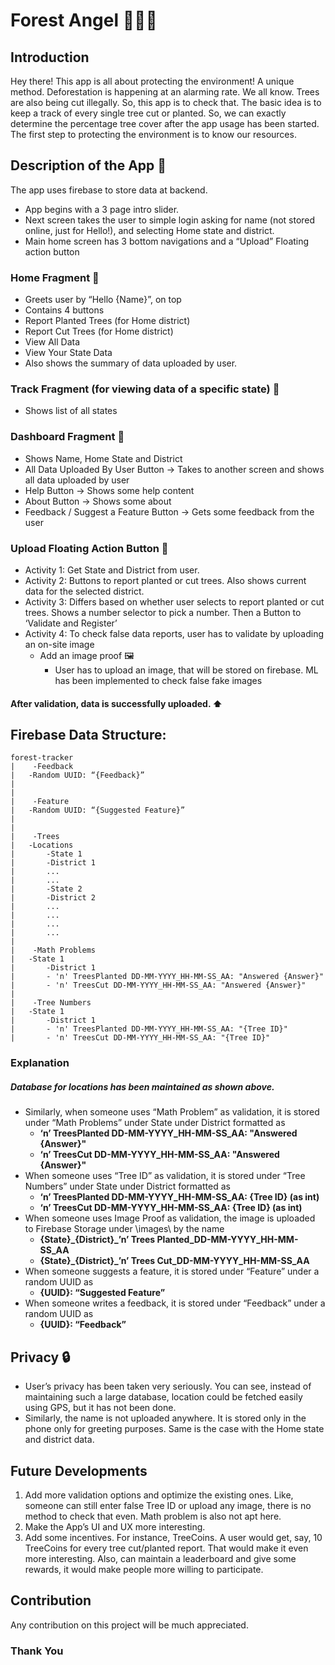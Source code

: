 # Forest Angel 🌳🌲🌱
## Introduction 
Hey there! This app is all about protecting the environment! A unique method. Deforestation is happening at an alarming rate. We all know. Trees are also being cut illegally. 
So, this app is to check that.
The basic idea is to keep a track of every single tree cut or planted. So, we can exactly determine the percentage tree cover after the app usage has been started.
The first step to protecting the environment is to know our resources. 

## Description of the App 📱
The app uses firebase to store data at backend.

-	App begins with a 3 page intro slider.
-	Next screen takes the user to simple login asking for name (not stored online, just for Hello!), and selecting Home state and district.
-	Main home screen has 3 bottom navigations and a “Upload” Floating action button

### Home Fragment 📱
-   Greets user by “Hello {Name}”, on top
-   Contains 4 buttons
-   Report Planted Trees (for Home district)
-   Report Cut Trees (for Home district)
-   View All Data
-   View Your State Data
-   Also shows the summary of data uploaded by user.
    
### Track Fragment (for viewing data of a specific state) 📱
-	Shows list of all states
 
### Dashboard Fragment 📱
-	Shows Name, Home State and District
-	All Data Uploaded By User Button -> Takes to another screen and shows all data uploaded by user
-	Help Button -> Shows some help content
-	About Button -> Shows some about
-	Feedback / Suggest a Feature Button -> Gets some feedback from the user

### Upload Floating Action Button 📱
- Activity 1: Get State and District from user.
- Activity 2: Buttons to report planted or cut trees. Also shows current data for the selected district. 
- Activity 3: Differs based on whether user selects to report planted or cut trees. Shows a number selector to pick a number. Then a Button to ‘Validate and Register’
- Activity 4: To check false data reports, user has to validate by uploading an on-site image
  -	Add an image proof 🖼️
      -	User has to upload an image, that will be stored on firebase. ML has been implemented to check      false fake images
  

#### After validation, data is successfully uploaded. ⬆️

## Firebase Data Structure: 
~~~
forest-tracker
|    -Feedback
|	-Random UUID: “{Feedback}”
|
|
|    -Feature
|	-Random UUID: “{Suggested Feature}”
|
|
|    -Trees
|	-Locations
|	    -State 1
|		-District 1
|		...	
|		...
|	    -State 2
|		-District 2
|		...
|		...
|	    ...
|	    ...
|
|    -Math Problems
|	-State 1
|	    -District 1
|		- 'n' TreesPlanted DD-MM-YYYY_HH-MM-SS_AA: "Answered {Answer}"
|		- 'n' TreesCut DD-MM-YYYY_HH-MM-SS_AA: "Answered {Answer}"
|
|    -Tree Numbers
|	-State 1
|	    -District 1
|		- 'n' TreesPlanted DD-MM-YYYY_HH-MM-SS_AA: "{Tree ID}"
|		- 'n' TreesCut DD-MM-YYYY_HH-MM-SS_AA: "{Tree ID}"
~~~     

### Explanation
##### Database for locations has been maintained as shown above.
- Similarly, when someone uses “Math Problem” as validation, it is stored under “Math Problems” under State under District formatted as
    -	**‘n’ TreesPlanted DD-MM-YYYY_HH-MM-SS_AA: "Answered {Answer}"**
    -	**‘n’ TreesCut DD-MM-YYYY_HH-MM-SS_AA: "Answered {Answer}"**
-	When someone uses “Tree ID” as validation, it is stored under “Tree Numbers” under State under District formatted as
    -	**‘n’ TreesPlanted DD-MM-YYYY_HH-MM-SS_AA: {Tree ID} (as int)**
    -	**‘n’ TreesCut DD-MM-YYYY_HH-MM-SS_AA: {Tree ID} (as int)**
-	When someone uses Image Proof as validation, the image is uploaded to Firebase Storage under  \images\ by the name
    -	**{State}\_{District}\_’n’ Trees Planted_DD-MM-YYYY_HH-MM-SS_AA**
    -	**{State}\_{District}\_’n’ Trees Cut_DD-MM-YYYY_HH-MM-SS_AA**
-	When someone suggests a feature, it is stored under “Feature” under a random UUID as 
    -	**{UUID}: “Suggested Feature”**
-	When someone writes a feedback, it is stored under “Feedback” under a random UUID as 
    -	**{UUID}: “Feedback”**

## Privacy 🔒
- User’s privacy has been taken very seriously. You can see, instead of maintaining such a large database, location could be fetched easily using GPS, but it has not been done. 
- Similarly, the name is not uploaded anywhere. It is stored only in the phone only for greeting purposes. Same is the case with the Home state and district data.

## Future Developments
1.	Add more validation options and optimize the existing ones. Like, someone can still enter false Tree ID or upload any image, there is no method to check that even. Math problem is also not apt here.
2.	Make the App’s UI and UX more interesting.
3.	Add some incentives. For instance, TreeCoins. A user would get, say, 10 TreeCoins for every tree cut/planted report. That would make it even more interesting. 
Also, can maintain a leaderboard and give some rewards, it would make people more willing to participate.

## Contribution 
Any contribution on this project will be much appreciated.

### Thank You 
